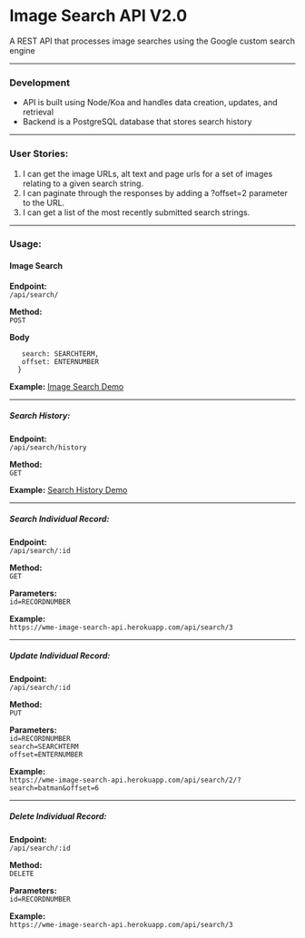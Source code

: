 # Image Search API V2.0

A REST API that processes image searches using the Google custom search engine

---
### Development
  * API is built using Node/Koa and handles data creation, updates, and retrieval
  * Backend is a PostgreSQL database that stores search history

---
### User Stories:
  1. I can get the image URLs, alt text and page urls for a set of images relating to a given search string.
  2. I can paginate through the responses by adding a ?offset=2 parameter to the URL.
  3. I can get a list of the most recently submitted search strings.

---
### Usage:
#### Image Search
**Endpoint:**  
```/api/search/```

**Method:**  
```POST```

**Body**  
```{
   search: SEARCHTERM,
   offset: ENTERNUMBER
  }
```

**Example:**
[Image Search Demo](https://wme-image-search-api.herokuapp.com/#search-image)

---
##### Search History:
**Endpoint:**  
```/api/search/history```

**Method:**  
```GET```

**Example:**
[Search History Demo](https://wme-image-search-api.herokuapp.com/#search-history)

---
##### Search Individual Record:
**Endpoint:**  
```/api/search/:id```

**Method:**  
```GET```

**Parameters:**  
```id=RECORDNUMBER```  

**Example:**  
```https://wme-image-search-api.herokuapp.com/api/search/3```

---
##### Update Individual Record:
**Endpoint:**  
```/api/search/:id```

**Method:**  
```PUT```

**Parameters:**  
```id=RECORDNUMBER```  
```search=SEARCHTERM```  
```offset=ENTERNUMBER```

**Example:**  
```https://wme-image-search-api.herokuapp.com/api/search/2/?search=batman&offset=6```

---
##### Delete Individual Record:
**Endpoint:**  
```/api/search/:id```

**Method:**  
```DELETE```

**Parameters:**  
```id=RECORDNUMBER```  

**Example:**  
```https://wme-image-search-api.herokuapp.com/api/search/3```

